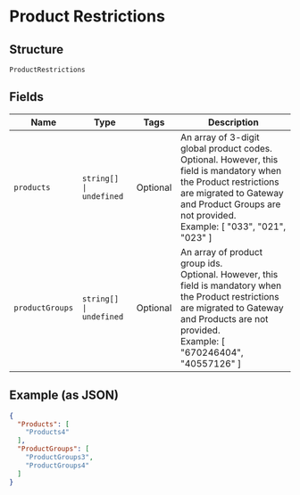 
# Product Restrictions

## Structure

`ProductRestrictions`

## Fields

| Name | Type | Tags | Description |
|  --- | --- | --- | --- |
| `products` | `string[] \| undefined` | Optional | An array of 3-digit global product codes.<br>Optional. However, this field is mandatory when the Product restrictions are migrated to Gateway and Product Groups are not provided.<br>Example: [ "033", "021", "023" ] |
| `productGroups` | `string[] \| undefined` | Optional | An array of product group ids.<br>Optional. However, this field is mandatory when the Product restrictions are migrated to Gateway and Products are not provided.<br>Example: [ "670246404", "40557126" ] |

## Example (as JSON)

```json
{
  "Products": [
    "Products4"
  ],
  "ProductGroups": [
    "ProductGroups3",
    "ProductGroups4"
  ]
}
```

